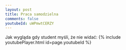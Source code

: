 ```yaml
---
layout: post
title: Praca samodzielna
comments: false
youtubeId: uWPmwtCERZY
---
```


Jak wygląda gdy student myśli, że nie widać:
{% include youtubePlayer.html id=page.youtubeId %}
